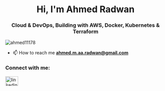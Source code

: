 <h1 align="center">Hi, I'm Ahmed Radwan</h1>
<h3 align="center">Cloud & DevOps, Building with AWS, Docker, Kubernetes & Terraform</h3>

<p align="left"> <img src="https://komarev.com/ghpvc/?username=ahmed11178&label=Profile%20views&color=0e75b6&style=flat" alt="ahmed11178" /> </p>

- 📫 How to reach me **ahmed.m.aa.radwan@gmail.com**

<h3 align="left">Connect with me:</h3>
<p align="left">
<a href="https://linkedin.com/in/linkedin.com/in/ahmed-radwan-9b92351aa" target="blank"><img align="center" src="https://raw.githubusercontent.com/rahuldkjain/github-profile-readme-generator/master/src/images/icons/Social/linked-in-alt.svg" alt="linkedin.com/in/ahmed-radwan-9b92351aa" height="30" width="40" /></a>
</p>
